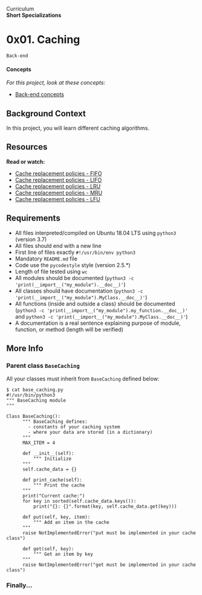 Curriculum <br>
**Short Specializations** <br>

# 0x01. Caching

`Back-end`

#### Concepts

_For this project, look at these concepts:_

* [Back-end concepts](https://www.intranet.alxswe.com/concepts/557)

## Background Context

In this project, you will learn different caching algorithms. <br>

## Resources

**Read or watch:**

* [Cache replacement policies - FIFO](https://www.en.wikipedia.org/wiki/Cache_replacement_policies#First_In_First_Out_%28FIFO%29)
* [Cache replacement policies - LIFO](https://www.en.wikipedia.org/wiki/Cache_replacement_policies#Last_In_First_Out_%28LIFO%29)
* [Cache replacement policies - LRU](https://www.en.wikipedia.org/wiki/Cache_replacement_policies#Least_Recently_Used_%28LRU%29)
* [Cache replacement policies - MRU](https://www.en.wikipedia.org/wiki/Cache_replacement_policies#Most_Recently_Used_%28MRU%29)
* [Cache replacement policies - LFU](https://www.en.wikipedia.org/wiki/Cache_replacement_policies#Least_Frequently_Used_%28LFU%29)

## Requirements

* All files interpreted/compiled on Ubuntu 18.04 LTS using `python3` (version 3.7)
* All files should end with a new line
* First line of files exactly `#!/usr/bin/env python3`
* Mandatory `README.md` file
* Code use the `pycodestyle` style (version 2.5.*)
* Length of file tested using `wc`
* All modules should be documented (`python3 -c 'print(__import__("my_module").__doc__)'`)
* All classes should have documentation (`python3 -c 'print(__import__("my_module").MyClass.__doc__)'`)
* All functions (inside and outside a class) should be documented (`python3 -c 'print(__import__("my_module").my_function.__doc__)'` and `python3 -c 'print(__import__("my_module").MyClass.__doc__)'`)
* A documentation is a real sentence explaining purpose of module, function, or method (length will be verified)

## More Info

### Parent class `BaseCaching`

All your classes must inherit from `BaseCaching` defined below: <br>

```python3
$ cat base_caching.py
#!/usr/bin/python3
""" BaseCaching module
"""

Class BaseCaching():
      """ BaseCaching defines:
      	- constants of your caching system
      	- where your data are stored (in a dictionary)
      """
      MAX_ITEM = 4

      def __init__(self):
      	  """ Initialize
	  """
	  self.cache_data = {}

      def print_cache(self):
      	  """ Print the cache
	  """
	  print("Current cache:")
	  for key in sorted(self.cache_data.keys()):
	      print("{}: {}".format(key, self.cache_data.get(key)))

      def put(self, key, item):
      	  """ Add an item in the cache
	  """
	  raise NotImplementedError("put must be implemented in your cache class")

      def get(self, key):
      	  """ Get an item by key
	  """
	  raise NotImplementedError("get must be implemented in your cache class")
```

### Finally...

